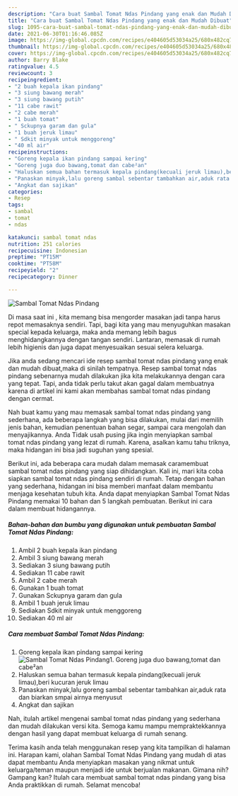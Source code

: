 ```yaml
---
description: "Cara buat Sambal Tomat Ndas Pindang yang enak dan Mudah Dibuat"
title: "Cara buat Sambal Tomat Ndas Pindang yang enak dan Mudah Dibuat"
slug: 1095-cara-buat-sambal-tomat-ndas-pindang-yang-enak-dan-mudah-dibuat
date: 2021-06-30T01:16:46.085Z
image: https://img-global.cpcdn.com/recipes/e404605d53034a25/680x482cq70/sambal-tomat-ndas-pindang-foto-resep-utama.jpg
thumbnail: https://img-global.cpcdn.com/recipes/e404605d53034a25/680x482cq70/sambal-tomat-ndas-pindang-foto-resep-utama.jpg
cover: https://img-global.cpcdn.com/recipes/e404605d53034a25/680x482cq70/sambal-tomat-ndas-pindang-foto-resep-utama.jpg
author: Barry Blake
ratingvalue: 4.5
reviewcount: 3
recipeingredient:
- "2 buah kepala ikan pindang"
- "3 siung bawang merah"
- "3 siung bawang putih"
- "11 cabe rawit"
- "2 cabe merah"
- "1 buah tomat"
- " Sckupnya garam dan gula"
- "1 buah jeruk limau"
- " Sdkit minyak untuk menggoreng"
- "40 ml air"
recipeinstructions:
- "Goreng kepala ikan pindang sampai kering"
- "Goreng juga duo bawang,tomat dan cabe²an"
- "Haluskan semua bahan termasuk kepala pindang(kecuali jeruk limau),beri kucuran jeruk limau"
- "Panaskan minyak,lalu goreng sambal sebentar tambahkan air,aduk rata dan biarkan smpai airnya menyusut"
- "Angkat dan sajikan"
categories:
- Resep
tags:
- sambal
- tomat
- ndas

katakunci: sambal tomat ndas 
nutrition: 251 calories
recipecuisine: Indonesian
preptime: "PT15M"
cooktime: "PT58M"
recipeyield: "2"
recipecategory: Dinner

---
```



![Sambal Tomat Ndas Pindang](https://img-global.cpcdn.com/recipes/e404605d53034a25/680x482cq70/sambal-tomat-ndas-pindang-foto-resep-utama.jpg)

Di masa  saat ini , kita memang bisa mengorder masakan jadi tanpa harus repot memasaknya sendiri. Tapi, bagi kita yang mau menyuguhkan masakan special kepada keluarga, maka anda memang lebih bagus menghidangkannya dengan tangan sendiri. Lantaran, memasak di rumah lebih higienis dan juga dapat menyesuaikan sesuai selera keluarga.

Jika anda sedang mencari ide resep sambal tomat ndas pindang yang enak dan mudah dibuat,maka di sinilah tempatnya. Resep sambal tomat ndas pindang  sebenarnya mudah dilakukan jika kita melakukannya dengan cara yang tepat. Tapi, anda tidak perlu takut akan gagal dalam membuatnya 
karena di artikel ini kami akan membahas sambal tomat ndas pindang dengan cermat.  



Nah buat kamu yang mau memasak sambal tomat ndas pindang yang sederhana, ada beberapa langkah yang bisa dilakukan, mulai dari memilih jenis bahan, kemudian penentuan bahan segar, sampai cara mengolah dan menyajikannya. Anda Tidak usah pusing jika ingin menyiapkan sambal tomat ndas pindang yang lezat di rumah. Karena, asalkan kamu  tahu triknya, maka hidangan ini bisa jadi suguhan yang spesial.

Berikut ini, ada beberapa cara mudah dalam memasak caramembuat sambal tomat ndas pindang yang siap dihidangkan. Kali ini, mari kita coba siapkan sambal tomat ndas pindang sendiri di rumah. Tetap dengan bahan yang sederhana, hidangan ini bisa memberi manfaat dalam membantu menjaga kesehatan tubuh kita. Anda dapat menyiapkan Sambal Tomat Ndas Pindang memakai 10 bahan dan 5 langkah pembuatan. Berikut ini cara dalam membuat hidangannya.

<!--inarticleads1-->

##### Bahan-bahan dan bumbu yang digunakan untuk pembuatan Sambal Tomat Ndas Pindang:

1. Ambil 2 buah kepala ikan pindang
1. Ambil 3 siung bawang merah
1. Sediakan 3 siung bawang putih
1. Sediakan 11 cabe rawit
1. Ambil 2 cabe merah
1. Gunakan 1 buah tomat
1. Gunakan  Sckupnya garam dan gula
1. Ambil 1 buah jeruk limau
1. Sediakan  Sdkit minyak untuk menggoreng
1. Sediakan 40 ml air




<!--inarticleads2-->

##### Cara membuat Sambal Tomat Ndas Pindang:

1. Goreng kepala ikan pindang sampai kering
<img src="https://img-global.cpcdn.com/steps/9ccc9dc68f8b6c78/160x128cq70/sambal-tomat-ndas-pindang-langkah-memasak-1-foto.jpg" alt="Sambal Tomat Ndas Pindang">1. Goreng juga duo bawang,tomat dan cabe²an
1. Haluskan semua bahan termasuk kepala pindang(kecuali jeruk limau),beri kucuran jeruk limau
1. Panaskan minyak,lalu goreng sambal sebentar tambahkan air,aduk rata dan biarkan smpai airnya menyusut
1. Angkat dan sajikan




Nah, itulah artikel mengenai  sambal tomat ndas pindang  yang sederhana dan mudah dilakukan versi kita. Semoga kamu mampu mempraktekkannya dengan hasil yang dapat membuat keluarga di rumah senang. 

Terima kasih anda telah menggunakan resep yang kita tampilkan di halaman ini. Harapan kami, olahan  Sambal Tomat Ndas Pindang yang mudah di atas dapat membantu Anda menyiapkan masakan yang nikmat untuk keluarga/teman maupun menjadi ide untuk berjualan makanan. Gimana nih? Gampang kan? Itulah cara membuat sambal tomat ndas pindang yang bisa Anda praktikkan di rumah. Selamat mencoba!

